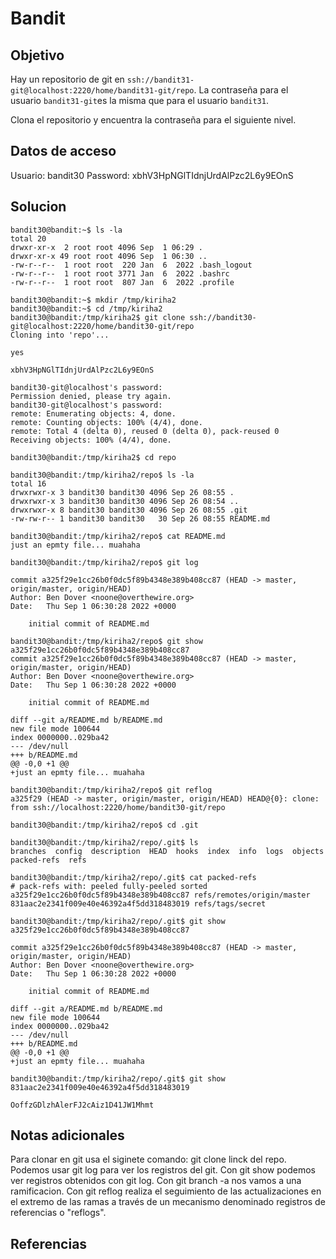 # Bandit

## Objetivo
Hay un repositorio de git en `ssh://bandit31-git@localhost:2220/home/bandit31-git/repo`. La contraseña para el usuario `bandit31-git`es la misma que para el usuario `bandit31`.

Clona el repositorio y encuentra la contraseña para el siguiente nivel.
## Datos de acceso
Usuario: bandit30
Password: xbhV3HpNGlTIdnjUrdAlPzc2L6y9EOnS
## Solucion
```shell
bandit30@bandit:~$ ls -la
total 20
drwxr-xr-x  2 root root 4096 Sep  1 06:29 .
drwxr-xr-x 49 root root 4096 Sep  1 06:30 ..
-rw-r--r--  1 root root  220 Jan  6  2022 .bash_logout
-rw-r--r--  1 root root 3771 Jan  6  2022 .bashrc
-rw-r--r--  1 root root  807 Jan  6  2022 .profile

bandit30@bandit:~$ mkdir /tmp/kiriha2
bandit30@bandit:~$ cd /tmp/kiriha2
bandit30@bandit:/tmp/kiriha2$ git clone ssh://bandit30-git@localhost:2220/home/bandit30-git/repo
Cloning into 'repo'...

yes

xbhV3HpNGlTIdnjUrdAlPzc2L6y9EOnS

bandit30-git@localhost's password:
Permission denied, please try again.
bandit30-git@localhost's password:
remote: Enumerating objects: 4, done.
remote: Counting objects: 100% (4/4), done.
remote: Total 4 (delta 0), reused 0 (delta 0), pack-reused 0
Receiving objects: 100% (4/4), done.

bandit30@bandit:/tmp/kiriha2$ cd repo

bandit30@bandit:/tmp/kiriha2/repo$ ls -la
total 16
drwxrwxr-x 3 bandit30 bandit30 4096 Sep 26 08:55 .
drwxrwxr-x 3 bandit30 bandit30 4096 Sep 26 08:54 ..
drwxrwxr-x 8 bandit30 bandit30 4096 Sep 26 08:55 .git
-rw-rw-r-- 1 bandit30 bandit30   30 Sep 26 08:55 README.md

bandit30@bandit:/tmp/kiriha2/repo$ cat README.md
just an epmty file... muahaha

bandit30@bandit:/tmp/kiriha2/repo$ git log

commit a325f29e1cc26b0f0dc5f89b4348e389b408cc87 (HEAD -> master, origin/master, origin/HEAD)
Author: Ben Dover <noone@overthewire.org>
Date:   Thu Sep 1 06:30:28 2022 +0000

    initial commit of README.md
    
bandit30@bandit:/tmp/kiriha2/repo$ git show a325f29e1cc26b0f0dc5f89b4348e389b408cc87
commit a325f29e1cc26b0f0dc5f89b4348e389b408cc87 (HEAD -> master, origin/master, origin/HEAD)
Author: Ben Dover <noone@overthewire.org>
Date:   Thu Sep 1 06:30:28 2022 +0000

    initial commit of README.md

diff --git a/README.md b/README.md
new file mode 100644
index 0000000..029ba42
--- /dev/null
+++ b/README.md
@@ -0,0 +1 @@
+just an epmty file... muahaha

bandit30@bandit:/tmp/kiriha2/repo$ git reflog
a325f29 (HEAD -> master, origin/master, origin/HEAD) HEAD@{0}: clone: from ssh://localhost:2220/home/bandit30-git/repo

bandit30@bandit:/tmp/kiriha2/repo$ cd .git

bandit30@bandit:/tmp/kiriha2/repo/.git$ ls
branches  config  description  HEAD  hooks  index  info  logs  objects  packed-refs  refs

bandit30@bandit:/tmp/kiriha2/repo/.git$ cat packed-refs
# pack-refs with: peeled fully-peeled sorted
a325f29e1cc26b0f0dc5f89b4348e389b408cc87 refs/remotes/origin/master
831aac2e2341f009e40e46392a4f5dd318483019 refs/tags/secret

bandit30@bandit:/tmp/kiriha2/repo/.git$ git show a325f29e1cc26b0f0dc5f89b4348e389b408cc87

commit a325f29e1cc26b0f0dc5f89b4348e389b408cc87 (HEAD -> master, origin/master, origin/HEAD)
Author: Ben Dover <noone@overthewire.org>
Date:   Thu Sep 1 06:30:28 2022 +0000

    initial commit of README.md

diff --git a/README.md b/README.md
new file mode 100644
index 0000000..029ba42
--- /dev/null
+++ b/README.md
@@ -0,0 +1 @@
+just an epmty file... muahaha

bandit30@bandit:/tmp/kiriha2/repo/.git$ git show 831aac2e2341f009e40e46392a4f5dd318483019

OoffzGDlzhAlerFJ2cAiz1D41JW1Mhmt
```
## Notas adicionales
Para clonar en git usa el siginete comando: git clone linck del repo. Podemos usar git log para ver los registros del git. Con git show podemos ver registros obtenidos con git log. Con git branch -a nos vamos a una ramificacion. Con git reflog realiza el seguimiento de las actualizaciones en el extremo de las ramas a través de un mecanismo denominado registros de referencias o "reflogs".
## Referencias

